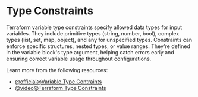 # Type Constraints

Terraform variable type constraints specify allowed data types for input variables. They include primitive types (string, number, bool), complex types (list, set, map, object), and any for unspecified types. Constraints can enforce specific structures, nested types, or value ranges. They're defined in the variable block's type argument, helping catch errors early and ensuring correct variable usage throughout configurations.

Learn more from the following resources:

- [@official@Variable Type Contraints](https://developer.hashicorp.com/terraform/language/expressions/type-constraints)
- [@video@Terraform Type Constraints](https://www.youtube.com/watch?v=hNZiZEQfV4Q)
